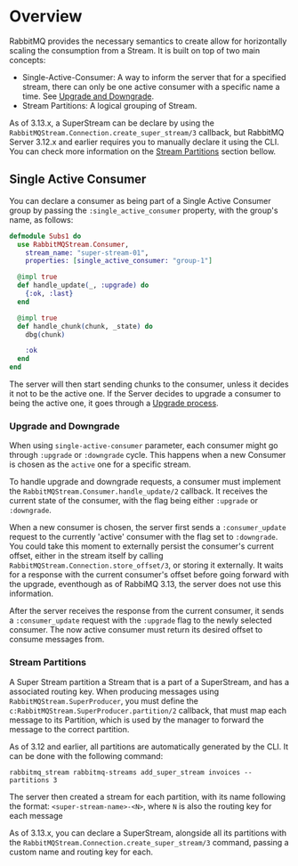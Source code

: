 # Overview

RabbitMQ provides the necessary semantics to create allow for horizontally scaling the consumption from a Stream. It is built on top of two main concepts:

- Single-Active-Consumer: A way to inform the server that for a specified stream, there can only be one active consumer with a specific name a time. See [Upgrade and Downgrade](#upgrade-and-downgrade).
- Stream Partitions: A logical grouping of Stream.

As of 3.13.x, a SuperStream can be declare by using the `RabbitMQStream.Connection.create_super_stream/3` callback, but RabbitMQ Server 3.12.x and earlier requires you to manually declare it using the CLI. You can check more information on the [Stream Partitions](#stream-partitions) section bellow.

## Single Active Consumer

You can declare a consumer as being part of a Single Active Consumer group by passing the `:single_active_consumer` property, with the group's name, as follows:

```elixir
defmodule Subs1 do
  use RabbitMQStream.Consumer,
    stream_name: "super-stream-01",
    properties: [single_active_consumer: "group-1"]

  @impl true
  def handle_update(_, :upgrade) do
    {:ok, :last}
  end

  @impl true
  def handle_chunk(chunk, _state) do
    dbg(chunk)

    :ok
  end
end
```

The server will then start sending chunks to the consumer, unless it decides it not to be the active one. If the Server decides to upgrade a consumer to being the active one, it goes through a [Upgrade process](#upgrade-and-downgrade).

### Upgrade and Downgrade

When using `single-active-consumer` parameter, each consumer might go through `:upgrade` or `:downgrade` cycle. This happens when a new Consumer is chosen as the `active` one for a specific stream.

To handle upgrade and downgrade requests, a consumer must implement the `RabbitMQStream.Consumer.handle_update/2` callback. It receives the current state of the consumer, with the flag being either `:upgrade` or `:downgrade`.

When a new consumer is chosen, the server first sends a `:consumer_update` request to the currently 'active' consumer with the flag set to `:downgrade`. You could take this moment to externally persist the consumer's current offset, either in the stream itself by calling `RabbitMQStream.Connection.store_offset/3`, or storing it externally. It waits for a response with the current consumer's offset before going forward with the upgrade, eventhough as of RabbiMQ 3.13, the server does not use this information.

After the server receives the response from the current consumer, it sends a `:consumer_update` request with the `:upgrade` flag to the newly selected consumer. The now active consumer must return its desired offset to consume messages from.

### Stream Partitions

A Super Stream partition a Stream that is a part of a SuperStream, and has a associated routing key. When producing messages using `RabbitMQStream.SuperProducer`, you must define the `c:RabbitMQStream.SuperProducer.partition/2` callback, that must map each message to its Partition, which is used by the manager to forward the message to the correct partition.

As of 3.12 and earlier, all partitions are automatically generated by the CLI. It can be done with the following command:

`rabbitmq_stream rabbitmq-streams add_super_stream invoices --partitions 3`

The server then created a stream for each partition, with its name following the format: `<super-stream-name>-<N>`, where `N` is also the routing key for each message

As of 3.13.x, you can declare a SuperStream, alongside all its partitions with the `RabbitMQStream.Connection.create_super_stream/3` command, passing a custom name and routing key for each.
